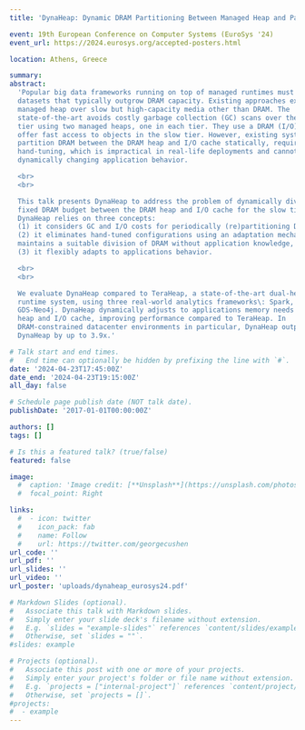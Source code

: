 ```yaml
---
title: 'DynaHeap: Dynamic DRAM Partitioning Between Managed Heap and Page Cache'

event: 19th European Conference on Computer Systems (EuroSys '24)
event_url: https://2024.eurosys.org/accepted-posters.html

location: Athens, Greece

summary: 
abstract:
  'Popular big data frameworks running on top of managed runtimes must process
  datasets that typically outgrow DRAM capacity. Existing approaches extend the
  managed heap over slow but high-capacity media other than DRAM. The
  state-of-the-art avoids costly garbage collection (GC) scans over the slow
  tier using two managed heaps, one in each tier. They use a DRAM (I/O) cache to
  offer fast access to objects in the slow tier. However, existing systems
  partition DRAM between the DRAM heap and I/O cache statically, requiring tedious
  hand-tuning, which is impractical in real-life deployments and cannot adapt to
  dynamically changing application behavior.

  <br>
  <br>

  This talk presents DynaHeap to address the problem of dynamically dividing a
  fixed DRAM budget between the DRAM heap and I/O cache for the slow tier.
  DynaHeap relies on three concepts:
  (1) it considers GC and I/O costs for periodically (re)partitioning DRAM, 
  (2) it eliminates hand-tuned configurations using an adaptation mechanism that
  maintains a suitable division of DRAM without application knowledge, and  
  (3) it flexibly adapts to applications behavior.

  <br>
  <br>

  We evaluate DynaHeap compared to TeraHeap, a state-of-the-art dual-heap managed
  runtime system, using three real-world analytics frameworks\: Spark, Giraph, and
  GDS-Neo4j. DynaHeap dynamically adjusts to applications memory needs for DRAM
  heap and I/O cache, improving performance compared to TeraHeap. In
  DRAM-constrained datacenter environments in particular, DynaHeap outperforms
  DynaHeap by up to 3.9x.'

# Talk start and end times.
#   End time can optionally be hidden by prefixing the line with `#`.
date: '2024-04-23T17:45:00Z'
date_end: '2024-04-23T19:15:00Z'
all_day: false

# Schedule page publish date (NOT talk date).
publishDate: '2017-01-01T00:00:00Z'

authors: []
tags: []

# Is this a featured talk? (true/false)
featured: false

image:
  #  caption: 'Image credit: [**Unsplash**](https://unsplash.com/photos/bzdhc5b3Bxs)'
  #  focal_point: Right

links:
  #  - icon: twitter
  #    icon_pack: fab
  #    name: Follow
  #    url: https://twitter.com/georgecushen
url_code: ''
url_pdf: ''
url_slides: ''
url_video: ''
url_poster: 'uploads/dynaheap_eurosys24.pdf'

# Markdown Slides (optional).
#   Associate this talk with Markdown slides.
#   Simply enter your slide deck's filename without extension.
#   E.g. `slides = "example-slides"` references `content/slides/example-slides.md`.
#   Otherwise, set `slides = ""`.
#slides: example

# Projects (optional).
#   Associate this post with one or more of your projects.
#   Simply enter your project's folder or file name without extension.
#   E.g. `projects = ["internal-project"]` references `content/project/deep-learning/index.md`.
#   Otherwise, set `projects = []`.
#projects:
#  - example
---
```

